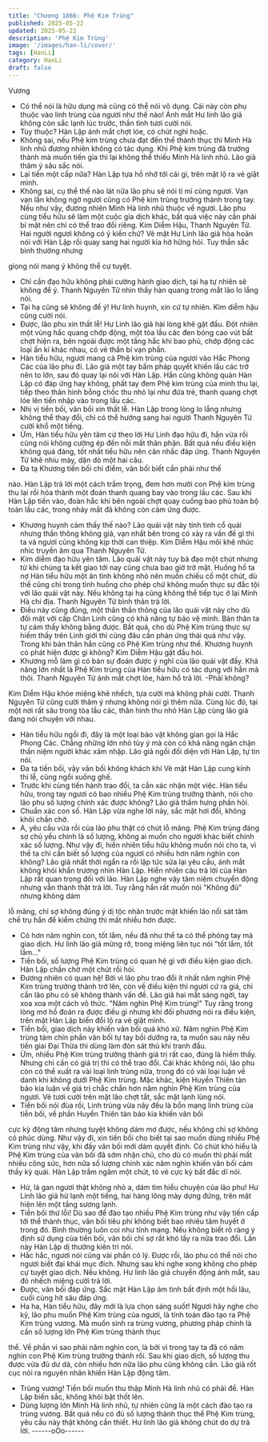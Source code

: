 ```yaml
---
title: "Chương 1866: Phệ Kim Trùng"
published: 2025-05-22
updated: 2025-05-22
description: 'Phệ Kim Trùng'
image: '/images/han-li/cover/'
tags: [HanLi]
category: HanLi
draft: false
---
```


Vương

- Có thể nói là hữu dụng mà cũng có thể nói vô dụng. Cái này còn
phụ thuộc vào linh trùng của ngươi như thế nào!
Ánh mắt Hư linh lão giả không còn sắc lạnh lúc trước, thần tình
tươi cười nói.
- Tùy thuộc?
Hàn Lập ánh mắt chợt lóe, có chút nghi hoặc.
- Không sai, nếu Phệ kim trùng chưa đạt đến thể thành thục thì
Minh Hà linh nhũ đương nhiên không có tác dụng. Khi Phệ kim
trùng đã trưởng thành mà muốn tiến gia thì lại không thể thiếu
Minh Hà linh nhũ.
Lão giả thâm ý sâu sắc nói.
- Lại tiến một cấp nữa?
Hàn Lập tựa hồ nhớ tới cái gì, trên mặt lộ ra vẻ giật mình.
- Không sai, cụ thể thế nào lát nữa lão phu sẽ nói tỉ mỉ cùng
ngươi. Vạn vạn lần không ngờ ngươi cũng có Phệ kim trùng
trưởng thành trong tay. Nếu như vậy, đương nhiên Minh Hà linh
nhũ thuộc về ngươi. Lão phu cùng tiểu hữu sẽ làm một cuộc gia
dịch khác, bất quá việc này cần phải bí mật nên chỉ có thể trao đổi
riêng. Kim Diễm Hậu, Thanh Nguyên Tử. Hai người ngươi không
có ý kiến chứ?
Vẻ mặt Hư Linh lão giả hòa hoãn nói với Hàn Lập rồi quay sang
hai người kia hờ hững hỏi. Tuy thần sắc bình thường nhưng

giọng nói mang ý không thể cự tuyệt.
- Chỉ cần đạo hữu không phải cường hành giao dịch, tại hạ tự
nhiên sẽ không để ý.
Thanh Nguyên Tử nhìn thấy hàn quang trong mắt lão lo lắng nói.
- Tại hạ cũng sẽ không để ý! Hư linh huynh, xin cứ tự nhiên.
Kim diễm hậu cũng cười nói.
- Được, lão phu xin thất lễ!
Hư Linh lão giả hài lòng khẽ gật đầu. Đột nhiên một vùng hắc
quang chớp động, một tòa lầu các đen bóng cao vút bất chợt hiện
ra, bên ngoài được một tầng hắc khí bao phủ, chớp động các loại
ấn kí khác nhau, có vẻ thần bí vạn phần.
- Hàn tiểu hữu, ngươi mang cả Phệ kim trùng của ngươi vào Hắc
Phong Các của lão phu đi.
Lão giả một tay bấm pháp quyết khiến lầu các trở nên to lớn, sau
đó quay lại nói với Hàn Lập. Hắn cũng không quản Hàn Lập có
đáp ứng hay không, phất tay đem Phệ kim trùng của mình thu lại,
tiếp theo thân hình bỗng chốc thu nhỏ lại như đứa trẻ, thanh
quang chợt lóe lên tiến nhập vào trong lầu các.
- Nhị vị tiền bối, vãn bối xin thất lễ.
Hàn Lập trong lòng lo lắng nhưng không thể thay đổi, chỉ có thể
hướng sang hai người Thanh Nguyên Tử cười khổ một tiếng.
- Ừm, Hàn tiểu hữu yên tâm cứ theo lời Hư Linh đạo hữu đi, hắn
vừa rồi cũng nói không cường ép đến nỗi mất thân phận. Bất quá
nếu điều kiện không quá đáng, tốt nhất tiểu hữu nên cân nhắc
đáp ứng.
Thanh Nguyên Tử khẽ nhíu mày, dặn dò một hai câu.
- Đa tạ Khương tiền bối chỉ điểm, vãn bối biết cần phải như thế

nào.
Hàn Lập trả lời một cách trầm trọng, đem hơn mười con Phệ kim
trùng thu lại rồi hóa thành một đoàn thanh quang bay vào trong
lầu các. Sau khi Hàn Lập tiến vào, đoàn hắc khí bên ngoài chợt
quay cuồng bao phủ toàn bộ toàn lầu các, trong nháy mắt đã
không còn cảm ứng được.
- Khương huynh cảm thấy thế nào? Lão quái vật này tính tình cổ
quái nhưng thần thông không giả, vạn nhất bên trong có xảy ra
vấn đề gì thì ta và ngươi cũng không kịp thời can thiệp.
Kim Diễm Hậu môi khẽ nhúc nhíc truyền âm qua Thanh Nguyên
Tử.
- Kim diễm đạo hữu yên tâm. Lão quái vật này tuy bá đạo một
chút nhưng từ khi chúng ta kết giao tới nay cũng chưa bao giờ trở
mặt. Huống hồ ta nợ Hàn tiểu hữu một ân tình không nhỏ nên
muốn chiếu cố một chút, dù thế cũng chỉ trong tình huống cho
phép chứ không muốn thực sự đắc tội với lão quái vật này. Nếu
không tại hạ cũng không thể tiếp tục ở lại Minh Hà chi địa.
Thanh Nguyên Tử bình thản trả lời.
- Điều này cũng đúng, một thân thần thông của lão quái vật này
cho dù đối mặt với cấp Chân Linh cũng có khả năng tự bảo vệ
mình. Bản thân ta tự cảm thấy không bằng được. Bất quá, cho dù
Phệ Kim trùng thực sự hiếm thấy trên Linh giới thì cũng đâu cần
phản ứng thái quá như vậy. Trong khi bản thân hắn cũng có Phệ
Kim trùng như thế. Khương huynh có phát hiện được gì không?
Kim Diễm Hậu gật đầu hỏi.
- Khương mỗ làm gì có bản sự đoán được ý nghĩ của lão quái vật
đấy. Khả năng lớn nhất là Phệ Kim trùng của Hàn tiểu hữu có tác
dụng với hắn mà thôi.
Thanh Nguyên Tử ánh mắt chợt lóe, hàm hồ trả lời.
-Phải không?

Kim Diễm Hậu khóe miệng khẽ nhếch, tựa cười mà không phải
cười. Thanh Nguyên Tử cũng cười thâm ý nhưng không nói gì
thêm nữa.
Cùng lúc đó, tại một nơi rất sâu trong tòa lầu các, thân hình thu
nhỏ Hàn Lập cùng lão giả đang nói chuyện với nhau.
- Hàn tiểu hữu ngồi đi, đây là một loại bảo vật không gian gọi là
Hắc Phong Các. Chẳng những lớn nhỏ tùy ý mà còn có khả năng
ngăn chặn thần niệm người khác xâm nhập.
Lão giả ngồi đối diện với Hàn Lập, tự tin nói.
- Đa tạ tiền bối, vậy vãn bối không khách khí
Vẻ mặt Hàn Lập cung kính thi lễ, cũng ngồi xuống ghế.
- Trước khi cùng tiến hành trao đổi, ta cần xác nhận một việc. Hàn
tiểu hữu, trong tay ngươi có bao nhiều Phệ Kim trùng trưởng
thành, nói cho lão phu số lượng chính xác được không?
Lão giả thầm hưng phấn hỏi.
- Chuẩn xác con số.
Hàn Lập vừa nghe lời này, sắc mặt hơi đổi, không khỏi chần chờ.
- A, yêu cầu vừa rồi của lão phu thật có chút lỗ mãng. Phệ Kim
trùng đáng sợ chủ yếu chính là số lượng, không ai muốn cho
người khác biết chính xác số lượng. Như vậy đi, hiển nhiên tiểu
hữu không muốn nói cho ta, vì thế ta chỉ cần biết số lượng của
ngươi có nhiều hơn năm nghìn con không?
Lão giả nhất thời ngẩn ra rồi lập tức sửa lại yêu cầu, ánh mắt
không khỏi khẩn trương nhìn Hàn Lập. Hiển nhiên câu trả lời của
Hàn Lập rất quan trọng đối với lão.
Hàn Lập nghe vậy tâm niệm chuyển động nhưng vẫn thành thật
trả lời. Tuy rằng hắn rất muốn nói "Không đủ" nhưng không dám

lỗ mãng, chỉ sợ không đúng ý dị tộc nhân trước mặt khiến lão nổi
sát tâm chế trụ hắn để kiểm chứng thì mất nhiều hơn được.
- Có hơn năm nghìn con, tốt lắm, nếu đã như thế ta có thể phóng
tay mà giao dịch.
Hư linh lão giả mừng rỡ, trong miệng liên tục nói "tốt lắm, tốt
lắm..."
- Tiền bối, số lượng Phệ Kim trùng có quan hệ gì với điều kiện
giao dịch.
Hàn Lập chần chờ một chút rồi hỏi.
- Đương nhiên có quan hệ! Bởi vì lão phu trao đổi ít nhất năm
nghìn Phệ Kim trùng trưởng thành trở lên, còn về điều kiện thì
ngươi cứ ra giá, chỉ cần lão phu có sẽ không thành vấn đề.
Lão giả hai mắt sáng ngời, tay xoa xoa một cách vô thức.
"Năm nghìn Phệ Kim trùng!" Tuy rằng trong lòng mơ hồ đoán ra
được điều gì nhưng khi đối phương nói ra điều kiện, trên mặt Hàn
Lập biến đổi lộ ra vẻ giật mình.
- Tiền bối, giao dịch này khiến vãn bối quá khó xử. Năm nghìn
Phệ Kim trùng tám chín phần vãn bối tự tay bồi dưỡng ra, ta
muốn sau này nếu tiến giai Đại Thừa thì dùng làm đòn sát thủ khi
tranh đấu.
- Ừm, nhiều Phệ Kim trùng trưởng thành giá trị rất cao, đúng là
hiếm thấy. Nhưng chỉ cần có giá trị thì có thể trao đổi. Cái khác
không nói, lão phu còn có thể xuất ra vài loại linh trùng nữa, trong
đó có vài loại luận về danh khi không dưới Phệ Kim trùng. Mặc
khác, kiện Huyền Thiên tàn bảo kia luận về giá trị chắc chắn hơn
năm nghìn Phệ Kim trùng của ngươi.
Vẻ tươi cười trên mặt lão chợt tắt, sắc mặt lạnh lùng nói.
- Tiền bối nói đùa rồi, Linh trùng vừa nãy đều là bổn mạng linh
trùng của tiền bối, về phần Huyền Thiên tàn bảo kia khiến vãn bối

cực kỳ động tâm nhưng tuyệt không dám mơ được, nếu không
chỉ sợ không có phúc dùng. Như vậy đi, xin tiền bối cho biết tại
sao muốn dùng nhiều Phệ Kim trùng như vậy, khi đấy vãn bối mới
dám quyết định. Có chút khó hiểu là Phệ Kim trùng của vãn bối đã
sớm nhận chủ, cho dù có muốn thì phải mất nhiều công sức, hơn
nữa số lượng chính xác năm nghìn khiến vãn bối cảm thấy kỳ
quái.
Hàn Lập trầm ngâm một chút, tỏ vẻ cực kỳ bất đắc dĩ nói.
- Hừ, lá gan ngươi thật không nhỏ a, dám tìm hiểu chuyện của lão
phu!
Hư Linh lão giả hừ lạnh một tiếng, hai hàng lông mày dựng đứng,
trên mặt hiện lên một tầng sương lạnh.
- Tiền bối thứ lỗi! Dù sao để đào tạo nhiều Phệ Kim trùng như vậy
tiến cấp tới thể thành thục, vãn bối tiêu phí không biết bao nhiêu
tâm huyết ở trong đó. Bình thường luôn coi như tính mạng. Nếu
không biết rõ ràng ý định sử dụng của tiền bối, vãn bối chỉ sợ rất
khó lấy ra nữa trao đổi.
Lần này Hàn Lập dị thường kiên trì nói.
- Hắc hắc, ngươi nói cũng vài phần có lý. Được rồi, lão phu có thể
nói cho ngươi biết đại khái mục đích. Nhưng sau khi nghe xong
không cho phép cự tuyệt giao dịch. Nếu không.
Hư linh lão giả chuyển động ánh mắt, sau đó nhếch miệng cười
trả lời.
- Được, vãn bối đáp ứng.
Sắc mặt Hàn Lập âm tình bất định một hồi lâu, cuối cùng hít sâu
đáp ứng.
- Ha ha, Hàn tiểu hữu, đây mới là lựa chọn sáng suốt! Ngươi hãy
nghe cho kỹ, lão phu muốn Phệ Kim trùng của ngươi, là tính toán
đào tạo ra Phệ Kim trùng vương. Mà muốn sinh ra trùng vương,
phương pháp chính là cần số lượng lớn Phệ Kim trùng thành thục

thể. Về phần vì sao phải năm nghìn con, là bởi vì trong tay ta đã
có năm nghìn con Phệ Kim trùng trưởng thành rồi. Sau khi giao
dịch, số lượng thu được vừa đủ dư dả, còn nhiều hơn nữa lão
phu cũng không cần.
Lão giả rốt cục nói ra nguyên nhân khiến Hàn Lập động tâm.
- Trùng vương! Tiền bối muốn thu thập Minh Hà linh nhũ có phải
để.
Hàn Lập biến sắc, không khỏi bật thốt lên.
- Dùng lượng lớn Minh Hà linh nhũ, tự nhiên cũng là một cách
đào tạo ra trùng vương. Bất quá nếu có đủ số lượng thành thục
thể Phệ Kim trùng, yêu cầu này thật không cần thiết.
Hư linh lão giả không chút do dự trả lời.
------oOo------
